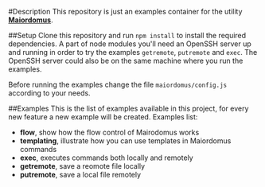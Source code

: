 #Description
This repository is just an examples container for the utility **[Maiordomus](https://github.com/NinjaTux/maiordomus)**.

##Setup
Clone this repository and run ```npm install``` to install the required dependencies.
A part of node modules you'll need an OpenSSH server up and running in order to try the examples ``getremote``, ``putremote`` and ``exec``.
The OpenSSH server could also be on the same machine where you run the examples.

Before running the examples change the file ```maiordomus/config.js``` according to your needs.

##Examples
This is the list of examples available in this project, for every new feature a new example will be created. Examples list:

* **flow**, show how the flow control of Mairodomus works
* **templating**, illustrate how you can use templates in Maiordomus commands
* **exec**, executes commands both locally and remotely
* **getremote**, save a reomote file locally
* **putremote**, save a local file remotely
